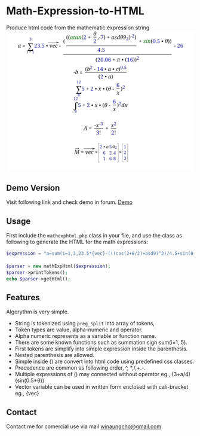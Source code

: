 # Math-Expression-to-HTML
Produce html code from the mathematic expression string
![Math-Expression-to-HTML](https://raw.githubusercontent.com/winaungcho/Math-Expression-to-HTML/main/mathexphtml.jpg)

## Demo Version
Visit following link and check demo in forum.
[Demo](https://edu.structsoftlab.com/forum/?cat=general&subcat=forumhelp&post=1669612496)

## Usage

First include the `mathexphtml.php` class in your file, and use the class as following to generate the HTML for the math expressions:

```php
$expression = "a=sum(i=1,3,23.5*{vec}-(((cos(2+θ/2)+asd9)^2)/4.5+sin(0.5*θ))/(20.06+π*(16))^2-26)";

$parser = new mathExpHtml($expression);
$parser->printTokens();
echo $parser->getHtml();
```

## Features
Algorythm is very simple.

- String is tokenized using `preg_split` into array of tokens, 
- Token types are value, alpha-numeric and operator.
- Alpha numeric represents as a variable or function name.
- There are some known functions such as summation sign sum(i=1, 5).
- First tokens are simplify into simple expression inside the parenthesis.
- Nested parenthesis are allowed.
- Simple inside () are convert into html code using predefined css classes.
- Precedence are common as following order, ^, *,/,+.-.
- Multiple expressions of () may connected without operator eg., (3+a/4)(sin(0.5*θ))
- Vector variable can be used in written form enclosed with cali-bracket eg., {vec}

## Contact
Contact me for comercial use via mail winaungcho@gmail.com.

